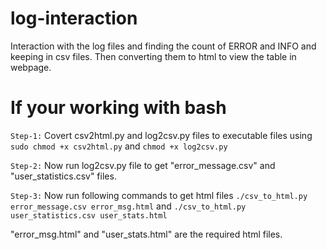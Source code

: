 # log-interaction
Interaction with the log files and finding the count of ERROR and INFO and keeping in csv files. Then converting them to html to view the table in webpage.

# If your working with bash

`Step-1:` Covert csv2html.py and log2csv.py files to executable files using `sudo chmod +x csv2html.py` and `chmod +x log2csv.py`

`Step-2:` Now run log2csv.py file to get "error_message.csv" and "user_statistics.csv" files.

`Step-3:` Now run following commands to get html files
        `./csv_to_html.py error_message.csv error_msg.html` and 
        `./csv_to_html.py user_statistics.csv user_stats.html`

"error_msg.html" and "user_stats.html" are the required html files.
